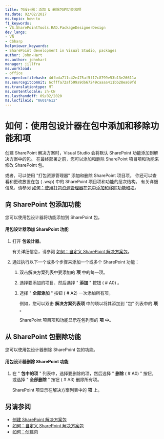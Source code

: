 ```yaml
---
title: 包设计器：添加 & 删除包的功能和项
ms.date: 02/02/2017
ms.topic: how-to
f1_keywords:
- VS.SharePointTools.RAD.PackageDesignerDesign
dev_langs:
- VB
- CSharp
helpviewer_keywords:
- SharePoint development in Visual Studio, packages
author: John-Hart
ms.author: johnhart
manager: jillfra
ms.workload:
- office
ms.openlocfilehash: 4dfbda711c42e475af5f17c8799e53b13e26611a
ms.sourcegitcommit: 6cfffa72af599a9d667249caaaa411bb28ea69fd
ms.translationtype: MT
ms.contentlocale: zh-CN
ms.lasthandoff: 09/02/2020
ms.locfileid: "86014612"
---
```

# <a name="how-to-add-and-remove-features-and-items-to-a-package-by-using-the-package-designer"></a>如何：使用包设计器在包中添加和移除功能和项
  创建 SharePoint 解决方案时，Visual Studio 会将默认 SharePoint 功能添加到解决方案中的包。 在最终部署之前，您可以添加和删除 SharePoint 项目项和功能来修改 SharePoint 包。

 或者，可以使用 "打包资源管理器" 添加和删除 SharePoint 项目项。 你还可以查看和更改放置在包 ( .wsp) 中的 SharePoint 项目项和功能的层次结构。 有关详细信息，请参阅 [如何：使用打包资源管理器在包中添加和移除功能和项](../sharepoint/how-to-add-and-remove-features-and-items-to-a-package-by-using-the-packaging-explorer.md)。

## <a name="add-features-to-a-sharepoint-package"></a>向 SharePoint 包添加功能
 您可以使用包设计器将功能添加到 SharePoint 包。

#### <a name="to-add-sharepoint-features-with-the-package-designer"></a>用包设计器添加 SharePoint 功能

1. 打开 **包设计器**。

    有关详细信息，请参阅 [如何：自定义 SharePoint 解决方案包](../sharepoint/how-to-customize-a-sharepoint-solution-package.md)。

2. 通过执行以下一个或多个步骤来添加一个或多个 SharePoint 功能：

   1. 双击解决方案列表中要添加的 **项** 中的每一项。

   2. 选择要添加的项目，然后选择 " **添加** " 按钮 ( # A0) 。

   3. 选择 " **全部添加** " 按钮 ( # A2) 一次添加所有项。

      例如，您可以双击 **解决方案列表项** 中的项以将其添加到 "包" 列表中的 **项** 。

      SharePoint 项目项和功能显示在包列表的 **项** 中。

## <a name="remove-features-from-a-sharepoint-package"></a>从 SharePoint 包删除功能
 您可以使用包设计器删除 SharePoint 包的功能。

#### <a name="to-remove-sharepoint-features-with-the-package-designer"></a>用包设计器删除 SharePoint 功能

1. 在 " **包中的项** " 列表中，选择要删除的项，然后选择 " **删除** ( # A0) " 按钮，或选择 " **全部删除** " 按钮 ( # A3) 删除所有项。

     SharePoint 项显示在解决方案列表中的 **项** 上。

## <a name="see-also"></a>另请参阅
- [创建 SharePoint 解决方案包](../sharepoint/creating-sharepoint-solution-packages.md)
- [如何：自定义 SharePoint 解决方案包](../sharepoint/how-to-customize-a-sharepoint-solution-package.md)
- [如何：创建包](https://msdn.microsoft.com/b24be45c-e91d-49bb-afb0-7b265404214b)
